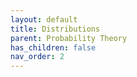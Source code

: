 ```yaml
---
layout: default
title: Distributions
parent: Probability Theory
has_children: false
nav_order: 2
---
```

